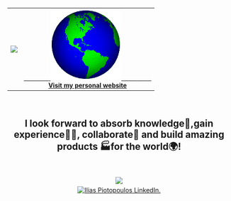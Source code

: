 <table width="100%"  border="0" cellpadding="0" cellspacing="0">
  <tr>
    <td align="center">
      <img align="left" src="https://github-readme-stats.vercel.app/api?username=ilias000&show_icons=true&theme=dark" />
    </td>
    <td align="center">
      <a href="https://ilias-piotopoulos.com">
        <span>&nbsp;&nbsp;&nbsp;&nbsp;&nbsp;&nbsp;&nbsp;</span>
        <span>&nbsp;&nbsp;&nbsp;&nbsp;&nbsp;&nbsp;&nbsp;</span>
        <img src="https://github.com/benyou1969/benyou1969/blob/master/globe.gif?raw=true" />
        <span>&nbsp;&nbsp;&nbsp;&nbsp;&nbsp;&nbsp;&nbsp;&nbsp;</span>
        <span>&nbsp;&nbsp;&nbsp;&nbsp;&nbsp;&nbsp;&nbsp;&nbsp;</span>
        <br>
        <strong> Visit my personal website </strong>
    </td>
  </tr>
</table>

<br/>

<h2 align= "center"><b>I look forward to absorb knowledge🧠,gain experience👨‍🏭, collaborate🤝 and build amazing products 🏭for the world🌍!</b></h2>

<br/>

<p align="center">
  <a href="https://github.com/ilias000">
    <img height="180em" src="https://github-readme-stats.vercel.app/api/top-langs/?username=ilias000&theme=buefy&layout=compact" />
  </a>

  <br/>

  <a href="https://www.linkedin.com/in/ilias-piotopoulos">
    <img align="center" alt="Ilias Piotopoulos LinkedIn." width="22px" src="https://cdn.jsdelivr.net/npm/simple-icons@v3/icons/linkedin.svg" />
</p>

